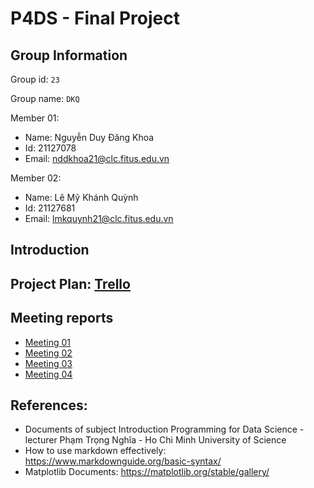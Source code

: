 # P4DS - Final Project
## Group Information  
Group id: `23`  

Group name: `DKQ`

Member 01:  
- Name: Nguyễn Duy Đăng Khoa  
- Id: 21127078  
- Email: nddkhoa21@clc.fitus.edu.vn  

Member 02:  
- Name: Lê Mỹ Khánh Quỳnh  
- Id: 21127681  
- Email: lmkquynh21@clc.fitus.edu.vn

## Introduction
  
## Project Plan: [Trello](https://trello.com/invite/b/B1YGxrWB/ATTI19cb3f0bba9638434ed1921ac8e5cca3D27EB972/final-project-p4ds)  
  
## Meeting reports
- [Meeting 01](https://docs.google.com/document/d/1zWEzfo8Lv-GTMoeNB60PQvJ6xN8g4JiXH1SnyuDc0Fg/edit)
- [Meeting 02](https://docs.google.com/document/d/1v93hofeKQwErGIXwDtGbgFIw8Uiw0QZ2CTJTS5lHBeA/edit?usp=sharing)
- [Meeting 03](https://docs.google.com/document/d/1tw3k_xVHK2puLevpUFF_VtskvN467Jjs_tk3MMMy3DE/edit?usp=sharing)
- [Meeting 04](https://docs.google.com/document/d/1GEOJyGDSfMuKR_PvRWBP-v8MerZVHhYtVsw9w1uL87w/edit?usp=sharing)
    
## References:
- Documents of subject Introduction Programming for Data Science - lecturer Phạm Trọng Nghĩa - Ho Chi Minh University of Science
- How to use markdown effectively: https://www.markdownguide.org/basic-syntax/
- Matplotlib Documents: https://matplotlib.org/stable/gallery/
  
